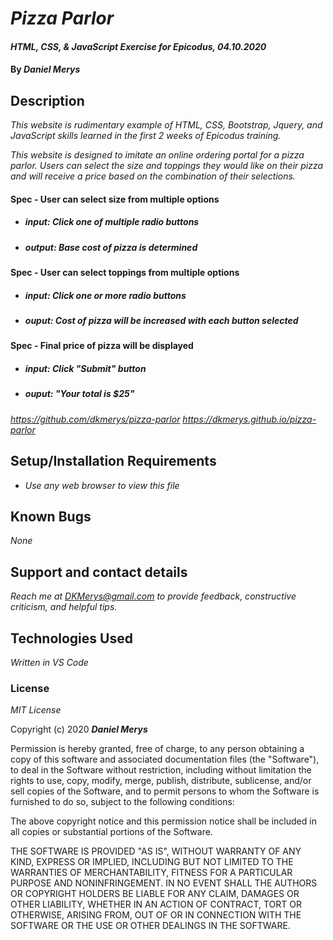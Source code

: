 # _Pizza Parlor_

#### _HTML, CSS, & JavaScript Exercise for Epicodus, 04.10.2020_

#### By _**Daniel Merys**_

## Description

_This website is rudimentary example of HTML, CSS, Bootstrap, Jquery, and JavaScript skills learned in the first 2 weeks of Epicodus training._

_This website is designed to imitate an online ordering portal for a pizza parlor. Users can select the size and toppings they would like on their pizza and will receive a price based on the combination of their selections._

#### Spec - User can select size from multiple options
- ##### input: Click one of multiple radio buttons
- ##### output: Base cost of pizza is determined

#### Spec - User can select toppings from multiple options
- ##### input: Click one or more radio buttons
- ##### ouput: Cost of pizza will be increased with each button selected

#### Spec - Final price of pizza will be displayed
- ##### input: Click "Submit" button
- ##### ouput: "Your total is $25"


_https://github.com/dkmerys/pizza-parlor_
_https://dkmerys.github.io/pizza-parlor_


## Setup/Installation Requirements

* _Use any web browser to view this file_


## Known Bugs

_None_

## Support and contact details

_Reach me at DKMerys@gmail.com to provide feedback, constructive criticism, and helpful tips._

## Technologies Used

_Written in VS Code_

### License

*MIT License*

Copyright (c) 2020 **_Daniel Merys_**

Permission is hereby granted, free of charge, to any person obtaining a copy
of this software and associated documentation files (the "Software"), to deal
in the Software without restriction, including without limitation the rights
to use, copy, modify, merge, publish, distribute, sublicense, and/or sell
copies of the Software, and to permit persons to whom the Software is
furnished to do so, subject to the following conditions:

The above copyright notice and this permission notice shall be included in all
copies or substantial portions of the Software.

THE SOFTWARE IS PROVIDED "AS IS", WITHOUT WARRANTY OF ANY KIND, EXPRESS OR
IMPLIED, INCLUDING BUT NOT LIMITED TO THE WARRANTIES OF MERCHANTABILITY,
FITNESS FOR A PARTICULAR PURPOSE AND NONINFRINGEMENT. IN NO EVENT SHALL THE
AUTHORS OR COPYRIGHT HOLDERS BE LIABLE FOR ANY CLAIM, DAMAGES OR OTHER
LIABILITY, WHETHER IN AN ACTION OF CONTRACT, TORT OR OTHERWISE, ARISING FROM,
OUT OF OR IN CONNECTION WITH THE SOFTWARE OR THE USE OR OTHER DEALINGS IN THE
SOFTWARE.